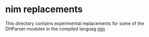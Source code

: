# nim replacements

This directory contains experimental replacements for some of the DHParser-modules in the compiled languag [nim](https://nim-lang.org)